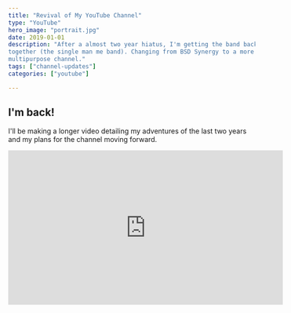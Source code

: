 ```yaml
---
title: "Revival of My YouTube Channel"
type: "YouTube"
hero_image: "portrait.jpg"
date: 2019-01-01
description: "After a almost two year hiatus, I'm getting the band back
together (the single man me band). Changing from BSD Synergy to a more
multipurpose channel."
tags: ["channel-updates"]
categories: ["youtube"]

---
```


## I'm back!
I'll be making a longer video detailing my adventures of the last two years and
my plans for the channel moving forward. 

<iframe width="560" height="315" src="https://www.youtube.com/embed/7j4LI2LhdeQ" frameborder="0" allow="accelerometer; autoplay; encrypted-media; gyroscope; picture-in-picture" allowfullscreen></iframe>
